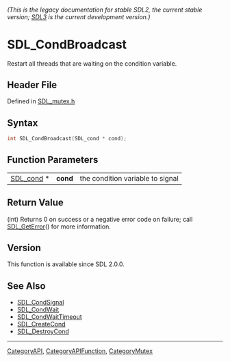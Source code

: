 ###### (This is the legacy documentation for stable SDL2, the current stable version; [SDL3](https://wiki.libsdl.org/SDL3/) is the current development version.)
# SDL_CondBroadcast

Restart all threads that are waiting on the condition variable.

## Header File

Defined in [SDL_mutex.h](https://github.com/libsdl-org/SDL/blob/SDL2/include/SDL_mutex.h)

## Syntax

```c
int SDL_CondBroadcast(SDL_cond * cond);
```

## Function Parameters

|                        |          |                                  |
| ---------------------- | -------- | -------------------------------- |
| [SDL_cond](SDL_cond) * | **cond** | the condition variable to signal |

## Return Value

(int) Returns 0 on success or a negative error code on failure; call
[SDL_GetError](SDL_GetError)() for more information.

## Version

This function is available since SDL 2.0.0.

## See Also

- [SDL_CondSignal](SDL_CondSignal)
- [SDL_CondWait](SDL_CondWait)
- [SDL_CondWaitTimeout](SDL_CondWaitTimeout)
- [SDL_CreateCond](SDL_CreateCond)
- [SDL_DestroyCond](SDL_DestroyCond)

----
[CategoryAPI](CategoryAPI), [CategoryAPIFunction](CategoryAPIFunction), [CategoryMutex](CategoryMutex)


